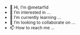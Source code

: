 - 👋 Hi, I’m @metarfid
- 👀 I’m interested in ...
- 🌱 I’m currently learning ...
- 💞️ I’m looking to collaborate on ...
- 📫 How to reach me ...

<!---
metarfid/metarfid is a ✨ special ✨ repository because its `README.md` (this file) appears on your GitHub profile.
You can click the Preview link to take a look at your changes.
--->
